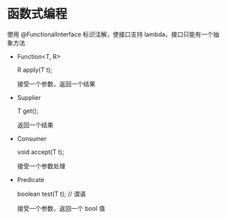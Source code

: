 
# 函数式编程

使用 @FunctionalInterface 标识注解，使接口支持 lambda，接口只能有一个抽象方法

- Function<T, R>

    R apply(T t);

    接受一个参数，返回一个结果

- Supplier<T>

    T get();

    返回一个结果

- Consumer<T>

    void accept(T t);
    
    接受一个参数处理

- Predicate<T>

    boolean test(T t); // 谓语

    接受一个参数，返回一个 bool 值
